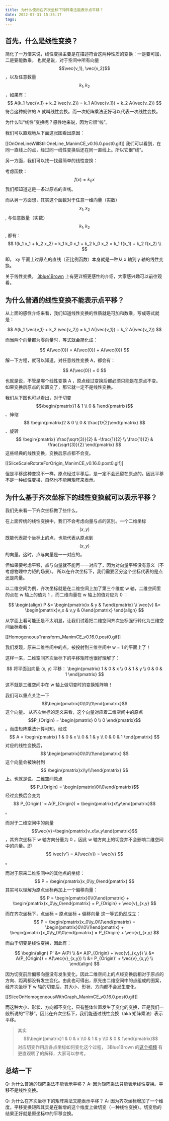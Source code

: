 ```yaml
---
title: 为什么使用在齐次坐标下矩阵乘法能表示点平移？
date: 2022-07-31 15:35:17
tags:
---
```

## 首先，什么是线性变换？

简化了一万倍来说，线性变换主要是在描述符合这两种性质的变换：一是要可加，二是要能数乘。
也就是说，对于空间中所有向量 $$\vec{v_1}, \vec{v_2}$$ ，以及任意数量 $$k_1, k_2$$ ，如果有：
$$
A(k_1 \vec{v_1} + k_2 \vec{v_2}) = k_1 A(\vec{v_1}) + k_2 A(\vec{v_2})
$$
符合这种规律的 A 就叫线性变换。而一次矩阵乘法正好可以代表一次线性变换。

为什么叫“线性”变换呢？感性地来说，因为它很“线”。

我们可以直观地从下面这张图看出原因：

[[OnOneLineWillStillOneLine_ManimCE_v0.16.0.post0.gif]]
我们可以看到，在同一直线上的点，经过同一线性变换后还在同一直线上。所以它很“线”。

另一方面，我们可以找一找最简单的线性变换：

考虑函数：
$$
f(x) = k_0 x
$$
我们都知道这是一条过原点的直线。

而从另一方面想，其实这个函数对于任意一维向量（实数） $$x_1, x_2$$ , 与任意数量（实数） $$k_1, k_2$$ , 都有：
$$
f(k_1 x_1 + k_2 x_2) = k_1 k_0 x_1 + k_2 k_0 x_2 = k_1 f(x_1) + k_2 f(x_2) \\
$$

即， xy 平面上过原点的直线（正比例函数）本身就是一种从 x 轴到 y 轴的线性变换。

关于线性变换， [3blue1Brown](https://www.3blue1brown.com/topics/linear-algebra) 上有更详细更感性的介绍，大家感兴趣可以前往观看。

## 为什么普通的线性变换不能表示点平移？

从上面的感性介绍来看，我们知道线性变换的性质就是可加和数乘，写成等式就是：

$$
A(k_1 \vec{v_1} + k_2 \vec{v_2}) = k_1 A(\vec{v_1}) + k_2 A(\vec{v_2})
$$

而当两个向量都为零向量时，等式就会简化成：

$$
A(\vec{0}) = A(\vec{0}) + A(\vec{0})
$$

解一下方程，就可以知道，对任意线性变换 A，都会有：

$$
A(\vec{0}) = 0
$$

也就是说，不管是哪个线性变换 A ，原点经过变换后都必须只能是在原点不变。如果变换后原点的位置变了，那它就一定不是线性变换。

我们从下图也可以看出，对于切变 $$\begin{pmatrix}1 & 1 \\ 0 & 1\end{pmatrix}$$ 、伸缩 $$ \begin{pmatrix}2 & 0 \\ 0 & \frac{1}{2}\end{pmatrix} $$、旋转 $$ \begin{pmatrix}
    \frac{\sqrt{3}}{2} & -\frac{1}{2} \\ \frac{1}{2} & \frac{\sqrt{3}}{2}
\end{pmatrix} $$ 这些经典的线性变换，变换后原点都不会变。

[[SliceScaleRotateForOrigin_ManimCE_v0.16.0.post0.gif]]

但是平移这种变换不一样。原点经过平移后，是一定不会还留在原点的。因此平移不是一种线性变换，自然也不能用矩阵来表示。

## 为什么基于齐次坐标下的线性变换就可以表示平移？

我们先来看一下齐次坐标做了些什么。

在上面传统的线性变换中，我们不会考虑向量与点的区别。一个二维坐标 $$(x, y)$$ 既能代表那个坐标上的点，也能代表从原点到 $$(x, y)$$ 的向量。这时，点与向量是一一对应的。

但如果要考虑平移，点与向量就不能再一一对应了，因为对向量平移没有意义（不考虑物理中力矩的场景）。
所以在齐次坐标下，我们需要区分这个坐标代表的是点还是向量。

以二维空间为例，齐次坐标就是在二维空间上加了第三个维度 w 轴，二维空间里的点在 w 轴上的值为 1 ，而二维向量在 w 轴上的值对应为 0 ：

$$
\begin{align}
    P &= \begin{pmatrix}x & y & 1\end{pmatrix} \\
    \vec{v} &= \begin{pmatrix}v_x & v_y & 0\end{pmatrix}
\end{align}
$$

从字面上看可能还是不太明显，让我们试着把二维空间齐次坐标强行转化为三维空间坐标看看：

[[HomogeneousTransform_ManimCE_v0.16.0.post0.gif]]

我们发现，原来二维空间中的点，被投射到三维空间中 w = 1 的平面上了！

这样一来，二维空间齐次坐标下的平移矩阵也很好理解了：

$$
将平面沿向量 (x, y) 平移：
\begin{pmatrix}
    1 & 0 & x \\
    0 & 1 & y \\
    0 & 0 & 1
\end{pmatrix}
$$

这不就是三维空间中在 w 轴上做切变时的变换矩阵嘛！

我们可以重点关注一下 $$\begin{pmatrix}0\\0\\1\end{pmatrix}$$ 这个向量。
从齐次坐标的定义来看，这个向量对应着二维空间中的原点 $$P_{Origin} = \begin{pmatrix} 0 \\ 0 \end{pmatrix}$$ 。而由矩阵乘法计算可知，经过 $$ A = \begin{pmatrix} 1 & 0 & x \\ 0 & 1 & y \\ 0 & 0 & 1 \end{pmatrix} $$ 对应的线性变换后， $$ \begin{pmatrix}0\\0\\1\end{pmatrix} $$ 这个向量会被映射到 $$ \begin{pmatrix}x\\y\\1\end{pmatrix} $$ 上。也就是说，二维空间原点 $$ P_{Origin} = \begin{pmatrix}0\\0\end{pmatrix}$$ 经过变换后会变为 $$ P_{Origin}' = A(P_{Origin}) = \begin{pmatrix}x\\y\end{pmatrix}$$ 。

而对于二维空间中的向量 $$\vec{v}=\begin{pmatrix}v_x\\v_y\end{pmatrix}$$ ，其齐次坐标下 w 轴方向分量为 0 ，因此 w 轴方向上的切变并不会影响二维空间中的向量。即 $$ \vec{v'} = A(\vec{v}) = \vec{v} $$ 。

而对于原来二维空间中的其他点的坐标：
$$
P = \begin{pmatrix}x_0\\y_0\end{pmatrix}
$$ 
其实可以理解为原点坐标再加上一个偏移向量：
$$
P = \begin{pmatrix}0\\0\end{pmatrix} + \begin{pmatrix}x_0\\y_0\end{pmatrix} = P_{Origin} + \vec{v}_{x,y}
$$

而在齐次坐标下，点坐标 = 原点坐标 + 偏移向量 这一等式仍然成立：
$$
P =  \begin{pmatrix}x_0\\y_0\\1\end{pmatrix} = \begin{pmatrix}0\\0\\1\end{pmatrix} + \begin{pmatrix}x_0\\y_0\\0\end{pmatrix} = P_{Origin} + \vec{v}_{x,y}
$$

而由于切变是线性变换，因此有：

$$
\begin{align}
P' &= A(P) \\
&= A(P_{Origin} + \vec{v}_{x,y}) \\
&= A(P_{Origin}) + A(\vec{v}_{x,y}) \\
&= P_{Origin}' + \vec{v}_{x,y} \\
\end{align}
$$

因为切变前后偏移向量没有发生变化，因此二维空间上的点经变换后相对于原点的方向、距离都没有发生变化。由此也可得出，原先由二维空间中的点组成的图案，经齐次坐标下 w 轴的切变后，其大小、形状、方向都不会发生变化。

[[SliceOnHomogeneousWithGraph_ManimCE_v0.16.0.post0.gif]]

而这种大小、形状、方向都不变化，只有整体位置发生了变化的变换，正是我们一般所说的“平移”。因此在齐次坐标下，我们能通过线性变换（aka 矩阵乘法）表示平移。

> 其实 $$\begin{pmatrix}1 & 0 & x \\0 & 1 & y \\0 & 0 & 1\end{pmatrix}$$ 对应切变作用后各点坐标如何变化这个过程， 3Blue1Brown 的[这个视频](https://www.3blue1brown.com/lessons/matrix-multiplication) 有更直观明了的解释，大家可以参考。

## 总结一下

Q: 为什么普通的矩阵乘法不能表示平移？
A: 因为矩阵乘法只能表示线性变换。平移不是线性变换。

Q: 为什么在齐次坐标下的矩阵乘法又能表示平移？
A: 因为齐次坐标增加了一个维度。平移变换矩阵其实是在新增的这个维度上做切变（一种线性变换）。切变后的结果正好就是原坐标中的平移变换。